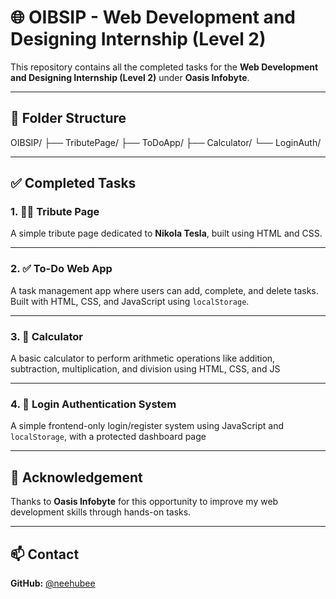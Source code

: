 # 🌐 OIBSIP - Web Development and Designing Internship (Level 2)

This repository contains all the completed tasks for the **Web Development and Designing Internship (Level 2)** under **Oasis Infobyte**.

---

## 📁 Folder Structure

OIBSIP/
├── TributePage/
├── ToDoApp/
├── Calculator/
└── LoginAuth/

---

## ✅ Completed Tasks

### 1. 🧑‍🏫 Tribute Page
A simple tribute page dedicated to **Nikola Tesla**, built using HTML and CSS.

---

### 2. ✅ To-Do Web App
A task management app where users can add, complete, and delete tasks. Built with HTML, CSS, and JavaScript using `localStorage`.


---

### 3. 🧮 Calculator
A basic calculator to perform arithmetic operations like addition, subtraction, multiplication, and division using HTML, CSS, and JS

---

### 4. 🔐 Login Authentication System
A simple frontend-only login/register system using JavaScript and `localStorage`, with a protected dashboard page

---

## 🙌 Acknowledgement

Thanks to **Oasis Infobyte** for this opportunity to improve my web development skills through hands-on tasks.

---

## 📫 Contact

**GitHub:** [@neehubee](https://github.com/neehubee)  

